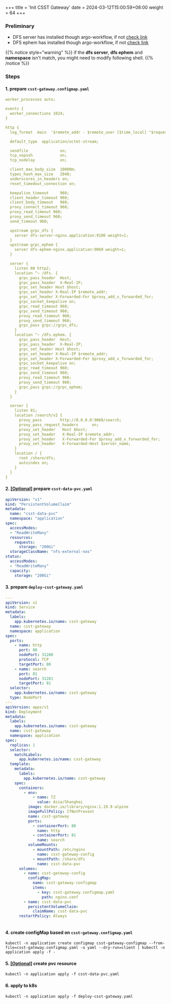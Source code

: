 +++
title = 'Init CSST Gateway'
date = 2024-03-12T15:00:59+08:00
weight = 64
+++

### Preliminary
- DFS server has installed though argo-workflow, if not [check link](csst/application/init_dfs_server/index.html)
- DFS ephem has installed though argo-workflow, if not [check link](csst/application/init_dfs_ephem/index.html)

{{% notice style="warning" %}}
if the **dfs server**, **dfs ephem** and **namespace** isn't match, you might need to modify following shell.
{{% /notice %}}

### Steps

#### 1. prepare `csst-gateway.configmap.yaml`
```yaml
worker_processes auto;

events {
  worker_connections 1024;
}

http {
  log_format  main  '$remote_addr - $remote_user [$time_local] "$request" $status $body_bytes_sent "$http_referer" "$http_user_agent" "$http_x_forwarded_for"';

  default_type  application/octet-stream;

  sendfile              on;
  tcp_nopush            on;
  tcp_nodelay           on;

  client_max_body_size  10000m;
  types_hash_max_size   2048;
  underscores_in_headers on;
  reset_timedout_connection on; 

  keepalive_timeout     960;
  client_header_timeout 960;
  client_body_timeout   960; 
  proxy_connect_timeout 960;
  proxy_read_timeout 960;
  proxy_send_timeout 960;
  send_timeout 960;

  upstream grpc_dfs {
    server dfs-server-nginx.application:9100 weight=1;
  }
  upstream grpc_ephem {
    server dfs-ephem-nginx.application:9060 weight=1;
  }

  server {
    listen 80 http2;
    location ^~ /dfs. {
      grpc_pass_header  Host;
      grpc_pass_header  X-Real-IP;
      grpc_set_header Host $host;
      grpc_set_header X-Real-IP $remote_addr;
      grpc_set_header X-Forwarded-For $proxy_add_x_forwarded_for;
      grpc_socket_keepalive on;
      grpc_read_timeout 960;
      grpc_send_timeout 960;
      proxy_read_timeout 960;
      proxy_send_timeout 960;
      grpc_pass grpc://grpc_dfs;
    }
    location ^~ /dfs.ephem. {
      grpc_pass_header  Host;
      grpc_pass_header  X-Real-IP;
      grpc_set_header Host $host;
      grpc_set_header X-Real-IP $remote_addr;
      grpc_set_header X-Forwarded-For $proxy_add_x_forwarded_for;
      grpc_socket_keepalive on;
      grpc_read_timeout 960;
      grpc_send_timeout 960;
      proxy_read_timeout 960;
      proxy_send_timeout 960;
      grpc_pass grpc://grpc_ephem;
    }
  }

  server {
    listen 81;
    location /search/v2 {
      proxy_pass        http://0.0.0.0:9068/search;
      proxy_pass_request_headers      on;
      proxy_set_header   Host $host;
      proxy_set_header   X-Real-IP $remote_addr;
      proxy_set_header   X-Forwarded-For $proxy_add_x_forwarded_for;
      proxy_set_header   X-Forwarded-Host $server_name;
    }
    location / {
      root /share/dfs;
      autoindex on;
    }
  }
}

```

#### 2. [[Optional]]() prepare `csst-data-pvc.yaml`

```yaml
apiVersion: "v1"
kind: "PersistentVolumeClaim"
metadata:
  name: "csst-data-pvc"
  namespace: "application"
spec:
  accessModes:
  - "ReadWriteMany"
  resources:
    requests:
      storage: "200Gi"
  storageClassName: "nfs-external-nas"
status:
  accessModes:
  - "ReadWriteMany"
  capacity:
    storage: "200Gi"
```

#### 3. prepare `deploy-csst-gateway.yaml`
```yaml
---
apiVersion: v1
kind: Service
metadata:
  labels:
    app.kubernetes.io/name: csst-gateway
  name: csst-gateway
  namespace: application
spec:
  ports:
    - name: http
      port: 80
      nodePort: 31280
      protocol: TCP
      targetPort: 80
    - name: search
      port: 81
      nodePort: 31281
      targetPort: 81
  selector:
    app.kubernetes.io/name: csst-gateway
  type: NodePort
---
apiVersion: apps/v1
kind: Deployment
metadata:
  labels:
    app.kubernetes.io/name: csst-gateway
  name: csst-gateway
  namespace: application
spec:
  replicas: 1
  selector:
    matchLabels:
      app.kubernetes.io/name: csst-gateway
  template:
    metadata:
      labels:
        app.kubernetes.io/name: csst-gateway
    spec:
      containers:
        - env:
            - name: TZ
              value: Asia/Shanghai
          image: docker.io/library/nginx:1.19.9-alpine
          imagePullPolicy: IfNotPresent
          name: csst-gateway
          ports:
            - containerPort: 80
              name: http
            - containerPort: 81
              name: search
          volumeMounts:
            - mountPath: /etc/nginx
              name: csst-gateway-config
            - mountPath: /share/dfs
              name: csst-data-pvc
      volumes:
        - name: csst-gateway-config
          configMap:
            name: csst-gateway-configmap
            items:
              - key: csst-gateway.configmap.yaml
                path: nginx.conf
        - name: csst-data-pvc
          persistentVolumeClaim:
            claimName: csst-data-pvc
      restartPolicy: Always
  
```

#### 4. create configMap based on `csst-gateway.configmap.yaml`
```shell
kubectl -n application create configmap csst-gateway-configmap --from-file=csst-gateway.configmap.yaml -o yaml --dry-run=client | kubectl -n application apply -f -
```

#### 5. [[Optional]]() create pvc resource
```shell
kubectl -n application apply -f csst-data-pvc.yaml
```

#### 6. apply to k8s
```shell
kubectl -n application apply -f deploy-csst-gateway.yaml
```
